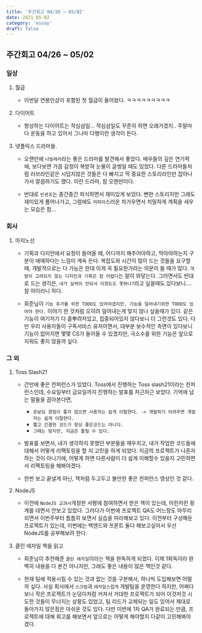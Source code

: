 ```yaml
---
title: '주간회고 04/26 ~ 05/02'
date: 2021-05-02
category: 'essay'
draft: false
---
```


## 주간회고 04/26 ~ 05/02

### 일상

1. 월급

   - 이번달 연봉인상이 포함된 첫 월급이 들어왔다. ㅋㅋㅋㅋㅋㅋㅋㅋㅋ

2. 다이어트

   - 항상하는 다이어트는 작심삼일... 작심삼일도 꾸준히 하면 오래가겠지.. 주말마다 운동을 하고 있어서 그나마 다행이란 생각이 든다.

3. 넷플릭스 드라마들.

   - 오랜만에 `나빌레라`라는 좋은 드라마를 발견해서 좋았다. 배우들의 깊은 연기력에, 보다보면 가끔 감정이 복받혀 눈물이 글썽일 때도 있었다. 다른 드라마들처럼 러브라인같은 시덥지않은 것들은 다 빠지고 딱 중요한 스토리라인만 잡아나가서 깔끔하기도 했다. 이런 드라마, 참 오랜만이다.

   - 반대로 `빈센조`는 중간중간 피식하면서 재미있게 보았다. 뻔한 스토리지만 그래도 재미있게 풀어나가고, 그럼에도 `마피아`스러운 차가우면서 치밀하게 계획을 세우는 모습은 참...

### 회사

1. 마지노선

   - 기획과 다지안에서 요청이 들어올 때, 어디까지 해주어야하고, 막아야하는지 구분이 애매하다는 느낌이 계속 든다. 복잡도와 시간이 많이 드는 것들을 요구할 때, 개발적으로는 다 가능은 한데 이게 꼭 필요한가라는 의문이 들 때가 많다. `개발이 고려되지 않는 디자인과 기획은 참 어렵다`는 말이 와닿는다. 그러면서도 반대로 드는 생각은, `내가 실력이 안되서 이정도도 못하나?`라고 싶을때도 있다보니.... 참 아이러니 하다.

   - 회준님이 `기능 추가를 위한 TODO도 있어야겠지만, 기능을 덜어내기위한 TODO도 있어야 한다.` 이야기 한 것처럼 오히려 덜어내는게 맞지 않나 싶을때가 있다. 같은 기능이 여기저기 다 흩뿌려저있고, 집중되어있지 않다보니 더 그런것도 있다. 다만 우리 사용자들이 구독서비스 유저이면서, 대부분 보수적인 측면이 있다보니 기능이 없어지면 몇몇 CS가 들어올 수 있겠지만, 극소수를 위한 기능은 앞으로 지워도 좋지 않을까 싶다.

### 그 외

1. Toss Slash21

   - 간만에 좋은 컨퍼런스가 있었다. Toss에서 진행하는 Toss slash21이라는 컨퍼런스인데, 수요일부터 금요일까지 진행하는 발표를 차근차근 보았다. 기억에 남는 말들을 꼽아본다면,

     - `온보딩 경험이 좋지 않으면 사용자는 쉽게 이탈한다. -> 개발하기 어려우면 개발자는 쉽게 이탈한다.`
     - `짧고 간결한 코드가 항상 좋은코드는 아니다.`
     - `그때는 맞지만, 지금은 틀릴 수 있다.`

   - 발표를 보면서, 내가 생각하지 못했던 부분들을 깨우치고, 내가 작업한 코드들에 대해서 어떻게 리팩토링을 할 지 고민을 하게 되었다. 지금의 프로젝트가 나혼자 하는 것이 아니기에, 어떻게 하면 다른사람이 더 쉽게 이해할수 있을지 고민하면서 리팩토링을 해봐야겠다.

   - 한번 보고 끝낼게 아닌, 책처럼 두고두고 볼만한 좋은 컨퍼런스 영상인 것 같다.

2. NodeJS

   - 이전에 `NodeJS 교과서`개정판 서평에 참여하면서 받은 책이 있는데, 이런저런 핑계를 대면서 안보고 있었다. 그러다가 이번에 프로젝트 QA도 어느정도 마무리되면서 이번주부터 틈틈히 보면서 실습을 따라해보고 있다. 이전부터 구상해둔 프로젝트가 있는데, 이번에는 백엔드와 프론트 둘다 해보고싶어서 우선 NodeJS를 공부해보려 한다.

3. 클린 에자일 책을 읽고

   - 회준님이 추천해준 `클린 에자일`이라는 책을 완독하게 되었다. 이제 1회독이라 완벽히 내용을 다 본건 아니지만, 그래도 좋은 내용이 많은 책인것 같다.

   - 현재 팀에 적용시킬 수 있는 것과 없는 것을 구분해서, 하나씩 도입해보면 어떨까 싶다. 사실 회사에서 `스크럼`과 `에자일스럽게` 개발팀을 운영한다 하지만, 어쩌다보니 작은 프로젝트가 눈덩이처럼 커져서 거대한 프로젝트가 되어 이것저것 시도한 것들이 무너지는 상황도 있었고, 팀 리드가 교체되는 일도 있어서 제대로 돌아가지 않은점은 아쉬운 것도 있다. 다만 이번에 1차 QA가 완료되는 만큼, 프로젝트에 대해 회고를 해보면서 앞으로는 어떻게 해야할지 다같이 고민해봐야겠다.
